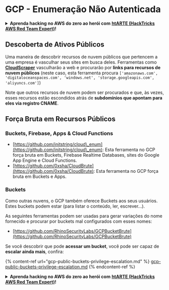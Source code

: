 # GCP - Enumeração Não Autenticada

<details>

<summary><strong>Aprenda hacking no AWS do zero ao herói com</strong> <a href="https://training.hacktricks.xyz/courses/arte"><strong>htARTE (HackTricks AWS Red Team Expert)</strong></a><strong>!</strong></summary>

Outras formas de apoiar o HackTricks:

* Se você quer ver sua **empresa anunciada no HackTricks** ou **baixar o HackTricks em PDF**, confira os [**PLANOS DE ASSINATURA**](https://github.com/sponsors/carlospolop)!
* Adquira o [**material oficial PEASS & HackTricks**](https://peass.creator-spring.com)
* Descubra [**A Família PEASS**](https://opensea.io/collection/the-peass-family), nossa coleção de [**NFTs exclusivos**](https://opensea.io/collection/the-peass-family)
* **Junte-se ao grupo** 💬 [**Discord**](https://discord.gg/hRep4RUj7f) ou ao [**grupo do telegram**](https://t.me/peass) ou **siga-me** no **Twitter** 🐦 [**@carlospolopm**](https://twitter.com/carlospolopm)**.**
* **Compartilhe suas técnicas de hacking enviando PRs para os repositórios github** [**HackTricks**](https://github.com/carlospolop/hacktricks) e [**HackTricks Cloud**](https://github.com/carlospolop/hacktricks-cloud).

</details>

## Descoberta de Ativos Públicos

Uma maneira de descobrir recursos de nuvem públicos que pertencem a uma empresa é vasculhar seus sites em busca deles. Ferramentas como [**CloudScraper**](https://github.com/jordanpotti/CloudScraper) vasculharão a web e procurarão por **links para recursos de nuvem públicos** (neste caso, esta ferramenta procura `['amazonaws.com', 'digitaloceanspaces.com', 'windows.net', 'storage.googleapis.com', 'aliyuncs.com']`)

Note que outros recursos de nuvem podem ser procurados e que, às vezes, esses recursos estão escondidos atrás de **subdomínios que apontam para eles via registro CNAME**.

## Força Bruta em Recursos Públicos

### Buckets, Firebase, Apps & Cloud Functions

* [https://github.com/initstring/cloud\_enum](https://github.com/initstring/cloud\_enum): Esta ferramenta no GCP força bruta em Buckets, Firebase Realtime Databases, sites do Google App Engine e Cloud Functions.
* [https://github.com/0xsha/CloudBrute](https://github.com/0xsha/CloudBrute): Esta ferramenta no GCP força bruta em Buckets e Apps.

### Buckets

Como outras nuvens, o GCP também oferece Buckets aos seus usuários. Estes buckets podem estar (para listar o conteúdo, ler, escrever...).

As seguintes ferramentas podem ser usadas para gerar variações do nome fornecido e procurar por buckets mal configurados com esses nomes:

* [https://github.com/RhinoSecurityLabs/GCPBucketBrute](https://github.com/RhinoSecurityLabs/GCPBucketBrute)

Se você descobrir que pode **acessar um bucket**, você pode ser capaz de **escalar ainda mais**, confira:

{% content-ref url="gcp-public-buckets-privilege-escalation.md" %}
[gcp-public-buckets-privilege-escalation.md](gcp-public-buckets-privilege-escalation.md)
{% endcontent-ref %}

<details>

<summary><strong>Aprenda hacking no AWS do zero ao herói com</strong> <a href="https://training.hacktricks.xyz/courses/arte"><strong>htARTE (HackTricks AWS Red Team Expert)</strong></a><strong>!</strong></summary>

Outras formas de apoiar o HackTricks:

* Se você quer ver sua **empresa anunciada no HackTricks** ou **baixar o HackTricks em PDF**, confira os [**PLANOS DE ASSINATURA**](https://github.com/sponsors/carlospolop)!
* Adquira o [**material oficial PEASS & HackTricks**](https://peass.creator-spring.com)
* Descubra [**A Família PEASS**](https://opensea.io/collection/the-peass-family), nossa coleção de [**NFTs exclusivos**](https://opensea.io/collection/the-peass-family)
* **Junte-se ao grupo** 💬 [**Discord**](https://discord.gg/hRep4RUj7f) ou ao [**grupo do telegram**](https://t.me/peass) ou **siga-me** no **Twitter** 🐦 [**@carlospolopm**](https://twitter.com/carlospolopm)**.**
* **Compartilhe suas técnicas de hacking enviando PRs para os repositórios github** [**HackTricks**](https://github.com/carlospolop/hacktricks) e [**HackTricks Cloud**](https://github.com/carlospolop/hacktricks-cloud).

</details>

